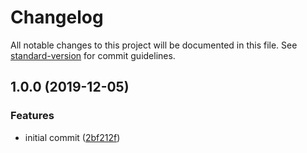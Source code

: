 # Changelog

All notable changes to this project will be documented in this file. See [standard-version](https://github.com/conventional-changelog/standard-version) for commit guidelines.

## 1.0.0 (2019-12-05)


### Features

* initial commit ([2bf212f](https://github.com/VariateApp/variate-nuxt/commit/2bf212f4b6497f1c93ae051402978c9ee21aefc5))
